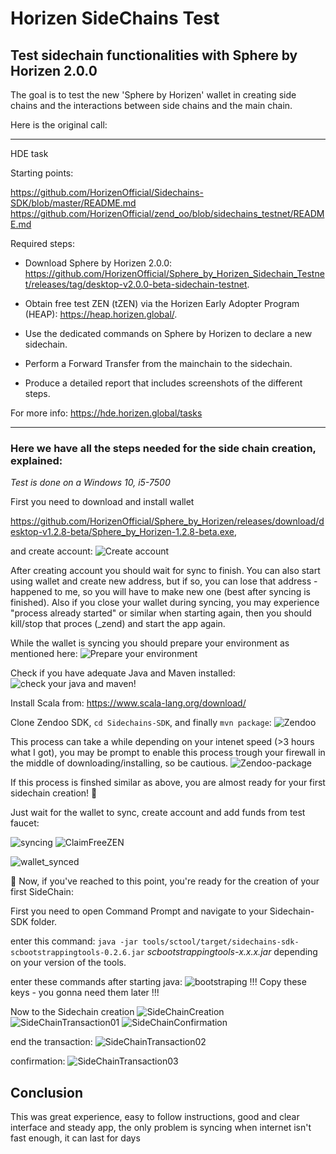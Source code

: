 # Horizen SideChains Test
## Test sidechain functionalities with Sphere by Horizen 2.0.0

The goal is to test the new 'Sphere by Horizen' wallet 
in creating side chains and the interactions between side chains and the main chain. 

Here is the original call:
***********************************************************************************
HDE task

Starting points:

https://github.com/HorizenOfficial/Sidechains-SDK/blob/master/README.md
https://github.com/HorizenOfficial/zend_oo/blob/sidechains_testnet/README.md

Required steps:

* Download Sphere by Horizen 2.0.0: 
https://github.com/HorizenOfficial/Sphere_by_Horizen_Sidechain_Testnet/releases/tag/desktop-v2.0.0-beta-sidechain-testnet.

* Obtain free test ZEN (tZEN) via the Horizen Early Adopter Program (HEAP): https://heap.horizen.global/.

* Use the dedicated commands on Sphere by Horizen to declare a new sidechain.

* Perform a Forward Transfer from the mainchain to the sidechain.

* Produce a detailed report that includes screenshots of the different steps.

For more info: https://hde.horizen.global/tasks
*************************************************************************************
### **Here we have all the steps needed for the side chain creation, explained:** ###
*Test is done on a Windows 10, i5-7500*

First you need to download and install wallet 

https://github.com/HorizenOfficial/Sphere_by_Horizen/releases/download/desktop-v1.2.8-beta/Sphere_by_Horizen-1.2.8-beta.exe,

and create account:
![Create account](https://github.com/infinitEnigma/HorizenSideChains_test/blob/main/Assets/CreateAcc.png)

After creating account you should wait for sync to finish. You can also start using wallet and create new address, but if so, you can lose that address - happened to me, so you will have to make new one (best after syncing is finished). 
Also if you close your wallet during syncing, you may experience "process already started" or similar when starting again, then you should kill/stop that proces (_zend) and start the app again.

While the wallet is syncing you should prepare your environment as mentioned here:
![Prepare your environment](https://github.com/infinitEnigma/HorizenSideChains_test/blob/main/Assets/requirements.jpg)

Check if you have adequate Java and Maven installed:
![check your java and maven!](https://github.com/infinitEnigma/HorizenSideChains_test/blob/main/Assets/java-and-maven.png)

Install Scala from: https://www.scala-lang.org/download/

Clone Zendoo SDK, 
`cd Sidechains-SDK`,
and finally `mvn package`:
![Zendoo](https://github.com/infinitEnigma/HorizenSideChains_test/blob/main/Assets/cloning%20Zendoo%20SDK.png)

This process can take a while depending on your intenet speed (>3 hours what I got), you may be prompt to enable this process trough your firewall in the middle of downloading/installing, so be cautious.
![Zendoo-package](https://github.com/infinitEnigma/HorizenSideChains_test/blob/main/Assets/package%20-%20Zendoo%20SDK.png)

If this process is finshed similar as above, you are almost ready for your first sidechain creation! :tada:

Just wait for the wallet to sync, create account and add funds from test faucet:

![syncing](https://github.com/infinitEnigma/HorizenSideChains_test/blob/main/Assets/syncing.jpg)
![ClaimFreeZEN](https://github.com/infinitEnigma/HorizenSideChains_test/blob/main/Assets/claim-free-ZEN.png)

![wallet_synced](https://github.com/infinitEnigma/HorizenSideChains_test/blob/main/Assets/synced.png)

:tada:
Now, if you've reached to this point, you're ready for the creation of your first SideChain:

First you need to open Command Prompt and navigate to your Sidechain-SDK folder. 

enter this command: 
`java -jar tools/sctool/target/sidechains-sdk-scbootstrappingtools-0.2.6.jar` *scbootstrappingtools-x.x.x.jar* depending on your version
of the tools.

enter these commands after starting java:
![bootstraping](https://github.com/infinitEnigma/HorizenSideChains_test/blob/main/Assets/start-bootstrapping2.png)
!!! Copy these keys - you gonna need them later !!!

Now to the Sidechain creation
![SideChainCreation](https://github.com/infinitEnigma/HorizenSideChains_test/blob/main/Assets/sidechain-creation.png)
![SideChainTransaction01](https://github.com/infinitEnigma/HorizenSideChains_test/blob/main/Assets/sidechain-transaction.png)
![SideChainConfirmation](https://github.com/infinitEnigma/HorizenSideChains_test/blob/main/Assets/sidechain-creation_wait-confirmation.png)

end the transaction:
![SideChainTransaction02](https://github.com/infinitEnigma/HorizenSideChains_test/blob/main/Assets/sidechain-transaction01.png)

confirmation:
![SideChainTransaction03](https://github.com/infinitEnigma/HorizenSideChains_test/blob/main/Assets/sidechain-transaction04.png)

## Conclusion ##
This was great experience, easy to follow instructions, good and clear interface and steady app, the only problem is syncing when internet isn't fast enough, it can last for days
